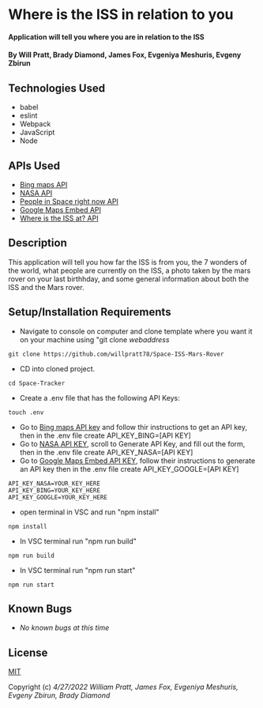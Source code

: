 # Where is the ISS in relation to you

#### Application will tell you where you are in relation to the ISS

#### By Will Pratt, Brady Diamond, James Fox, Evgeniya Meshuris, Evgeny Zbirun

## Technologies Used

- babel
- eslint
- Webpack
- JavaScript
- Node

## APIs Used

- [Bing maps API](https://www.bingmapsportal.com/?_gl=1*87qaxg*_gcl_aw*R0NMLjE2NTEwODIwMzQuQ2owS0NRancwNk9UQmhDX0FSSXNBQVUxeU9VRVlzSlh0ZklBbzRVckJmdTBiNEM3V2NxR0h4VlNhNlVPTXcwZW5mWWxRWUJYYzN1UWFjOGFBdGQzRUFMd193Y0I.)
- [NASA API](https://api.nasa.gov/)
- [People in Space right now API](http://api.open-notify.org/)
- [Google Maps Embed API](https://developers.google.com/maps/documentation/embed/map-generator#api-key)
- [Where is the ISS at? API](https://wheretheiss.at/w/developer)

## Description

This application will tell you how far the ISS is from you, the 7 wonders of the world, what people are currently on the ISS, a photo taken by the mars rover on your last birthhday, and some general information about both the ISS and the Mars rover.

## Setup/Installation Requirements

- Navigate to console on computer and clone template where you want it on your machine using "git clone _webaddress_

```
git clone https://github.com/willpratt78/Space-ISS-Mars-Rover
```

- CD into cloned project.

```
cd Space-Tracker
```

- Create a .env file that has the following API Keys:

```
touch .env
```

- Go to [Bing maps API key](https://www.bingmapsportal.com/?_gl=1*87qaxg*_gcl_aw*R0NMLjE2NTEwODIwMzQuQ2owS0NRancwNk9UQmhDX0FSSXNBQVUxeU9VRVlzSlh0ZklBbzRVckJmdTBiNEM3V2NxR0h4VlNhNlVPTXcwZW5mWWxRWUJYYzN1UWFjOGFBdGQzRUFMd193Y0I.) and follow thir instructions to get an API key, then in the .env file create API_KEY_BING=[API KEY]
- Go to [NASA API KEY](https://api.nasa.gov/), scroll to Generate API Key, and fill out the form, then in the .env file create API_KEY_NASA=[API KEY]
- Go to [Google Maps Embed API KEY](https://developers.google.com/maps/documentation/embed/map-generator#api-key), follow their instructions to generate an API key then in the .env file create API_KEY_GOOGLE=[API KEY]

```
API_KEY_NASA=YOUR_KEY_HERE
API_KEY_BING=YOUR_KEY_HERE
API_KEY_GOOGLE=YOUR_KEY_HERE
```

- open terminal in VSC and run "npm install"

```
npm install
```

- In VSC terminal run "npm run build"

```
npm run build
```

- In VSC terminal run "npm run start"

```
npm run start
```

## Known Bugs

- _No known bugs at this time_

## License

[MIT](https://opensource.org/licenses/MIT)

Copyright (c) _4/27/2022_ _William Pratt, James Fox, Evgeniya Meshuris, Evgeny Zbirun, Brady Diamond_
